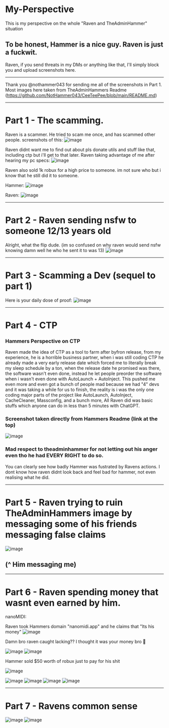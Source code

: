 # My-Perspective
This is my perspective on the whole "Raven and TheAdminHammer" situation

## To be honest, Hammer is a nice guy. Raven is just a fuckwit.

Raven, if you send threats in my DMs or anything like that, I'll simply block you and upload screenshots here.
________________________________________________________________________
Thank you @nothammer043 for sending me all of the screenshots in Part 1. Most images here taken from TheAdminHammers Readme (https://github.com/NotHammer043/CeeTeePee/blob/main/README.md)
____________________________________________________________________________________________
# Part 1 - The scamming.

Raven is a scammer. He tried to scam me once, and has scammed other people. screenshots of this: ![image](https://github.com/CrimsonfiedOfficial/My-Perspective/assets/122784385/7c1dad22-59bb-49b8-b177-9f45221a382f)

Raven didnt want me to find out about pls donate utils and stuff like that, including ctp but i'll get to that later. Raven taking advantage of me after hearing my pc specs: ![image](https://github.com/CrimsonfiedOfficial/My-Perspective/assets/122784385/5876bfad-e6d4-4e32-8eac-e8d65bcef7e6)

Raven also sold 1k robux for a high price to someone. im not sure who but i know that he still did it to someone.

Hammer: ![image](https://github.com/CrimsonfiedOfficial/My-Perspective/assets/122784385/355b6e1b-767a-455d-a1ef-cb4aca1b98af)

Raven: ![image](https://github.com/CrimsonfiedOfficial/My-Perspective/assets/122784385/fba52761-d360-4999-98d4-baf8ca0166b8)


____________________________________________________________________________________________

# Part 2 - Raven sending nsfw to someone 12/13 years old
Alright, what the flip dude. (im so confused on why raven would send nsfw knowing damn well he who he sent it to was 13)
![image](https://github.com/CrimsonfiedOfficial/My-Perspective/assets/122784385/7c0deb0f-8567-4ff6-9754-b5463c3f541b)

____________________________________________________________________________________________

# Part 3 - Scamming a Dev (sequel to part 1)

Here is your daily dose of proof: 
![image](https://github.com/CrimsonfiedOfficial/My-Perspective/assets/122784385/000df338-ff12-4254-b9d1-55f090eec245)

____________________________________________________________________________________________

# Part 4 - CTP

### Hammers Perspective on CTP
Raven made the idea of CTP as a tool to farm after byfron release, from my experience, he is a horrible business partner, when i was still coding CTP he already made a very early release date which forced me to literally break my sleep schedule by a ton, when the release date he promised was there, the software wasn't even done, instead he let people preorder the software when i wasn't even done with AutoLaunch + AutoInject. This pushed me even more and even got a bunch of people mad because we had "4" devs and it was taking a while for us to finish, the reality is i was the only one coding major parts of the project like AutoLaunch, AutoInject, CacheCleaner, Massconfig, and a bunch more, All Raven did was basic stuffs which anyone can do in less than 5 minutes with ChatGPT.

### Screenshot taken directly from Hammers Readme (link at the top)
![image](https://github.com/CrimsonfiedOfficial/My-Perspective/assets/122784385/086c735d-d869-4726-8763-5877e0b130ac)


### Mad respect to theadminhammer for not letting out his anger even tho he had EVERY RIGHT to do so.
You can clearly see how badly Hammer was fustrated by Ravens actions. I dont know how raven didnt look back and feel bad for hammer, not even realising what he did.

____________________________________________________________________________________________ 

# Part 5 - Raven trying to ruin TheAdminHammers image by messaging some of his friends messaging false claims

![image](https://github.com/CrimsonfiedOfficial/My-Perspective/assets/122784385/3594307b-281f-429d-8a0d-6039008d8b31)
## (^ Him messaging me)
____________________________________________________________________________________________

# Part 6 - Raven spending money that wasnt even earned by him.

nanoMIDI:

Raven took Hammers domain "nanomidi.app" and he claims that "Its his money"
![image](https://github.com/CrimsonfiedOfficial/My-Perspective/assets/122784385/ea86c1b9-3a1b-42cd-b7c5-8d2550163a99)

Damn bro raven caught lacking?? I thought it was your money bro 🤡

![image](https://github.com/CrimsonfiedOfficial/My-Perspective/assets/122784385/370d2258-594c-44cc-86c5-a6455c4187c9)
![image](https://github.com/CrimsonfiedOfficial/My-Perspective/assets/122784385/3c41fafb-8563-4e9f-97c8-dcd18510db2a)

Hammer sold $50 worth of robux just to pay for his shit

![image](https://github.com/CrimsonfiedOfficial/My-Perspective/assets/122784385/e7d0b13a-3aec-4648-b954-5a0708c08f0f)

![image](https://github.com/CrimsonfiedOfficial/My-Perspective/assets/122784385/cff20c4c-e5d1-4ae8-a484-0377c44e66e7)
![image](https://github.com/CrimsonfiedOfficial/My-Perspective/assets/122784385/9dff07f8-0175-4268-a5b1-2b37a0a031fe)
![image](https://github.com/CrimsonfiedOfficial/My-Perspective/assets/122784385/b37ea0d3-cd88-4a83-92bd-e1ecf6338bb2)
![image](https://github.com/CrimsonfiedOfficial/My-Perspective/assets/122784385/e14e915a-5a7b-446b-8a58-07ffcf0a5aba)

____________________________________________________________________________________________ 

# Part 7 - Ravens common sense 

![image](https://github.com/CrimsonfiedOfficial/My-Perspective/assets/122784385/b30fdc0d-e3b3-4f8c-919e-50044d7f052f) ![image](https://github.com/CrimsonfiedOfficial/My-Perspective/assets/122784385/44112215-daff-4df4-8cc8-43c7679bb527)
